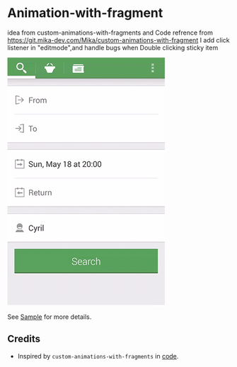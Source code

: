 # Animation-with-fragment
idea from custom-animations-with-fragments and Code refrence from https://git.mika-dev.com/Mika/custom-animations-with-fragment
I add click listener in "editmode",and  handle bugs when Double clicking sticky item

![](app/1.gif)


See [Sample](http://www.cyrilmottier.com/2014/05/20/custom-animations-with-fragments) for more details.


## Credits

* Inspired by `custom-animations-with-fragments` in [code](https://git.mika-dev.com/Mika/custom-animations-with-fragment).

